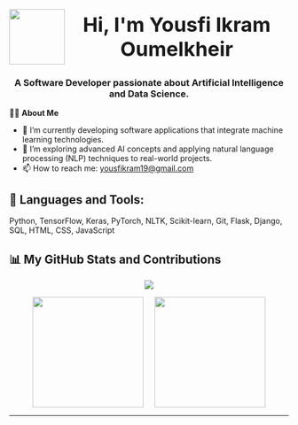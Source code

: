 <div style="display: table; width: 100%; text-align: center; gap: 10px;">
    <div style="display: table-row;">
        <div style="display: table-cell; vertical-align: middle;">
            <img src="https://github.com/user-attachments/assets/41b76862-e634-4df8-8675-2690bbd17d12" style="width: 100px; height: auto;"/>
        </div>
        <div style="display: table-cell; vertical-align: middle; font-size: 36px; font-weight: bold;">
            Hi, I'm Yousfi Ikram Oumelkheir
        </div>
    </div>
</div>




<h3 align="center">A Software Developer passionate about Artificial Intelligence and Data Science.
</h3>



🙋‍♀️ **About Me**
- 🔭 I’m currently developing software applications that integrate machine learning technologies.
- 🌱 I’m exploring advanced AI concepts and applying natural language processing (NLP) techniques to real-world projects.
- 📫 How to reach me: [yousfikram19@gmail.com](mailto:yousfikram19@gmail.com)



## 🚀 Languages and Tools:
Python, TensorFlow, Keras, PyTorch, NLTK, Scikit-learn, Git, Flask, Django, SQL, HTML, CSS, JavaScript

## 📊 My GitHub Stats and Contributions

<!-- GitHub Streak with Title -->

<p align="center">
  <img src="https://streak-stats.demolab.com?user=Ikramyousfi&theme=nightowl&hide_border=true"/>
</p>

<p align="center" style="display: flex; justify-content: center; align-items: center; gap: 20px;">
  <img src="https://github-readme-stats.vercel.app/api?username=Ikramyousfi&theme=nightowl&show_icons=true&hide_border=true&count_private=true" height="200px" />
  <img src="https://github-readme-stats.vercel.app/api/top-langs/?username=Ikramyousfi&theme=nightowl&show_icons=true&hide_border=true&layout=compact" height="200px" />
</p>

---

